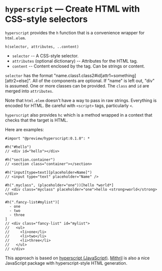 # `hyperscript` — Create HTML with CSS-style selectors

`hyperscript` provides the `h` function that is a convenience wrapper for `html.elem`.

`h(selector, attributes, ..content)`

* `selector` -- A CSS-style selector.
* `attributes` (optional dictionary) -- Attributes for the HTML tag.
* `content` -- Content enclosed by the tag. Can be strings or content.

`selector` has the format "name.class1.class2#id[attr1=something][attr2=else]". All of the components are optional. If "name" is left out, "div" is assumed. One or more classes can be provided. The `class` and `id` are merged into `attributes`.

Note that `html.elem` doesn't have a way to pass in raw strings. Everything is encoded for HTML. Be careful with `<script>` tags, particularly `<`.

`hyperscript` also provides `hc` which is a method wrapped in a context that checks that the target is HTML.

Here are examples:

```typst
#import "@preview/hyperscript:0.1.0": *

#h("#hello")
// <div id="hello"></div>

#h("section.container")
// <section class="container"></section>

#h("input[type=text][placeholder=Name]")
// <input type="text" placeholder="Name" />

#h(".myclass", (placeholder="one"))[hello *world*]
// <div class="myclass" placeholder="one">hello <strong>world</strong></div>

#h(".fancy-list#mylist")[
  - one
  - two
  - three
]
// <div class="fancy-list" id="mylist">
//   <ul>
//     <li>one</li>
//     <li>two</li>
//     <li>three</li>
//   </ul>
// </div>

```


This approach is based on [hyperscript (JavaScript)](https://github.com/hyperhype/hyperscript). [Mithril](https://mithril.js.org/hyperscript.html) is also a nice JavaScript package with hyperscript-style HTML generation.
